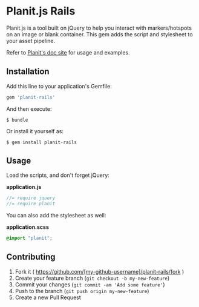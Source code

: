 Planit.js Rails
================

Planit.js is a tool built on jQuery to help you interact with markers/hotspots
on an image or blank container. This gem adds the script and stylesheet to your
asset pipeline.

Refer to [Planit's doc site](http://planit.seancdavis.me) for usage and
examples.

Installation
----------------

Add this line to your application's Gemfile:

```ruby
gem 'planit-rails'
```

And then execute:

    $ bundle

Or install it yourself as:

    $ gem install planit-rails

## Usage

Load the scripts, and don't forget jQuery:

**application.js**

```js
//= require jquery
//= require planit
```

You can also add the stylesheet as well:

**application.scss**

```scss
@import "planit";
```

## Contributing

1. Fork it ( https://github.com/[my-github-username]/planit-rails/fork )
2. Create your feature branch (`git checkout -b my-new-feature`)
3. Commit your changes (`git commit -am 'Add some feature'`)
4. Push to the branch (`git push origin my-new-feature`)
5. Create a new Pull Request
